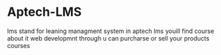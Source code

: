 # Aptech-LMS
lms stand for leaning managment system in aptech lms youill find course about it web developmnt through u can purcharse or sell your products courses

